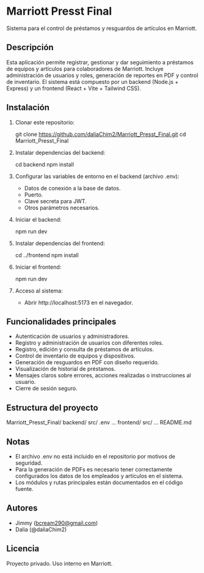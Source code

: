 # Marriott Presst Final

Sistema para el control de préstamos y resguardos de artículos en Marriott.

## Descripción

Esta aplicación permite registrar, gestionar y dar seguimiento a préstamos de equipos y artículos para colaboradores de Marriott. Incluye administración de usuarios y roles, generación de reportes en PDF y control de inventario. El sistema está compuesto por un backend (Node.js + Express) y un frontend (React + Vite + Tailwind CSS).

## Instalación

1. Clonar este repositorio:

   git clone https://github.com/daliaChim2/Marriott_Presst_Final.git
   cd Marriott_Presst_Final

2. Instalar dependencias del backend:

   cd backend
   npm install

3. Configurar las variables de entorno en el backend (archivo .env):
   - Datos de conexión a la base de datos.
   - Puerto.
   - Clave secreta para JWT.
   - Otros parámetros necesarios.

4. Iniciar el backend:

   npm run dev

5. Instalar dependencias del frontend:

   cd ../frontend
   npm install

6. Iniciar el frontend:

   npm run dev

7. Acceso al sistema:
   - Abrir http://localhost:5173 en el navegador.

## Funcionalidades principales

- Autenticación de usuarios y administradores.
- Registro y administración de usuarios con diferentes roles.
- Registro, edición y consulta de préstamos de artículos.
- Control de inventario de equipos y dispositivos.
- Generación de resguardos en PDF con diseño requerido.
- Visualización de historial de préstamos.
- Mensajes claros sobre errores, acciones realizadas o instrucciones al usuario.
- Cierre de sesión seguro.

## Estructura del proyecto

Marriott_Presst_Final/
  backend/
    src/
    .env
    ...
  frontend/
    src/
    ...
  README.md

## Notas

- El archivo .env no está incluido en el repositorio por motivos de seguridad.
- Para la generación de PDFs es necesario tener correctamente configurados los datos de los empleados y artículos en el sistema.
- Los módulos y rutas principales están documentados en el código fuente.

## Autores

- Jimmy (bcream290@gmail.com)
- Dalia (@daliaChim2)

## Licencia

Proyecto privado. Uso interno en Marriott.
